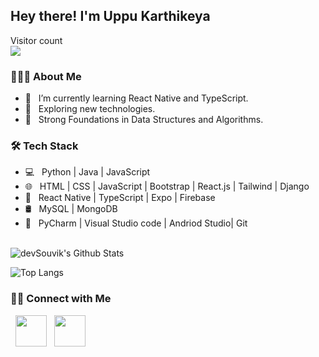 <h2> Hey there! I'm Uppu Karthikeya </h2>
<p align="left"> 
  Visitor count<br>
  <img src="https://profile-counter.glitch.me/Karthikeya0612/count.svg" />
</p>
<h3> 👨🏻‍💻 About Me </h3>

- 🌱 &nbsp; I’m currently learning React Native and TypeScript.
- 🤔 &nbsp; Exploring new technologies.
- :robot: &nbsp; Strong Foundations in Data Structures and Algorithms.
 

<h3>🛠 Tech Stack</h3>

- 💻 &nbsp; Python | Java  | JavaScript
- 🌐 &nbsp; HTML | CSS | JavaScript | Bootstrap | React.js | Tailwind | Django
- 📱 &nbsp; React Native | TypeScript | Expo | Firebase
- 🛢 &nbsp; MySQL | MongoDB 
- 🔧 &nbsp; PyCharm | Visual Studio code | Andriod Studio| Git


<br>

<img align="center" src="https://github-readme-stats.vercel.app/api?username=Karthikeya0612&include_all_commits=true&count_private=true&show_icons=true&line_height=20&title_color=7A7ADB&icon_color=2234AE&text_color=D3D3D3&bg_color=0,000000,130F40" alt="devSouvik's Github Stats">

</br>

![Top Langs](https://github-readme-stats.vercel.app/api/top-langs/?username=Karthikeya0612&layout=compact&text_color=daf7dc&bg_color=151515)


<h3> 🤝🏻 Connect with Me </h3>

<p align="left">
&nbsp; <a href="https://www.linkedin.com/in/karthikeya0612/" target="_blank" rel="noopener noreferrer"><img src="https://img.icons8.com/plasticine/100/000000/linkedin.png" width="50" /></a>
&nbsp; <a href="mailto:uppukarthikeya2002@gmail.com" target="_blank" rel="noopener noreferrer"><img src="https://img.icons8.com/plasticine/100/000000/gmail.png"  width="50" /></a>
</p>
